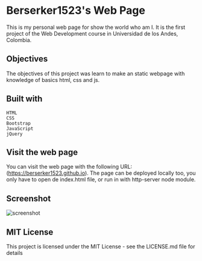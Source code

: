 # Berserker1523's Web Page

This is my personal web page for show the world who am I. It is the first project of the Web Development course in Universidad de los Andes, Colombia.

## Objectives
The objectives of this project was learn to make an static webpage with knowledge of basics html, css and js.


## Built with
    HTML
    CSS
    Bootstrap
    JavaScript
    jQuery

## Visit the web page

You can visit the web page with the following URL: (https://berserker1523.github.io). The page can be deployed locally too, you only have to open de index.html file, or run in with http-server node module.

## Screenshot
![screenshot](https://i.imgur.com/K2AFDaU.png)

## MIT License

This project is licensed under the MIT License - see the LICENSE.md file for details

